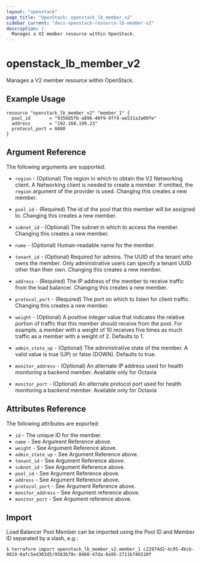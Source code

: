 ```yaml
---
layout: "openstack"
page_title: "OpenStack: openstack_lb_member_v2"
sidebar_current: "docs-openstack-resource-lb-member-v2"
description: |-
  Manages a V2 member resource within OpenStack.
---
```


# openstack\_lb\_member\_v2

Manages a V2 member resource within OpenStack.

## Example Usage

```hcl
resource "openstack_lb_member_v2" "member_1" {
  pool_id       = "935685fb-a896-40f9-9ff4-ae531a3a00fe"
  address       = "192.168.199.23"
  protocol_port = 8080
}
```

## Argument Reference

The following arguments are supported:

* `region` - (Optional) The region in which to obtain the V2 Networking client.
  A Networking client is needed to create a member. If omitted, the `region`
  argument of the provider is used. Changing this creates a new member.

* `pool_id` - (Required) The id of the pool that this member will be assigned
  to. Changing this creates a new member.

* `subnet_id` - (Optional) The subnet in which to access the member. Changing
  this creates a new member.

* `name` - (Optional) Human-readable name for the member.

* `tenant_id` - (Optional) Required for admins. The UUID of the tenant who owns
  the member.  Only administrative users can specify a tenant UUID
  other than their own. Changing this creates a new member.

* `address` - (Required) The IP address of the member to receive traffic from
  the load balancer. Changing this creates a new member.

* `protocol_port` - (Required) The port on which to listen for client traffic.
  Changing this creates a new member.

* `weight` - (Optional)  A positive integer value that indicates the relative
  portion of traffic that this member should receive from the pool. For
  example, a member with a weight of 10 receives five times as much traffic
  as a member with a weight of 2. Defaults to 1.

* `admin_state_up` - (Optional) The administrative state of the member.
  A valid value is true (UP) or false (DOWN). Defaults to true.

* `monitor_address` - (Optional) An alternate IP address used for health monitoring a backend member.
  Available only for Octavia

* `monitor_port` - (Optional) An alternate protocol port used for health monitoring a backend member.
  Available only for Octavia

## Attributes Reference

The following attributes are exported:

* `id` - The unique ID for the member.
* `name` - See Argument Reference above.
* `weight` - See Argument Reference above.
* `admin_state_up` - See Argument Reference above.
* `tenant_id` - See Argument Reference above.
* `subnet_id` - See Argument Reference above.
* `pool_id` - See Argument Reference above.
* `address` - See Argument Reference above.
* `protocol_port` - See Argument Reference above.
* `monitor_address` - See Argument reference above.
* `monitor_port` - See Argument reference above.

## Import

Load Balancer Pool Member can be imported using the Pool ID and Member ID
separated by a slash, e.g.:

```
$ terraform import openstack_lb_member_v2.member_1 c22974d2-4c95-4bcb-9819-0afc5ed303d5/9563b79c-8460-47da-8a95-2711b746510f
```
